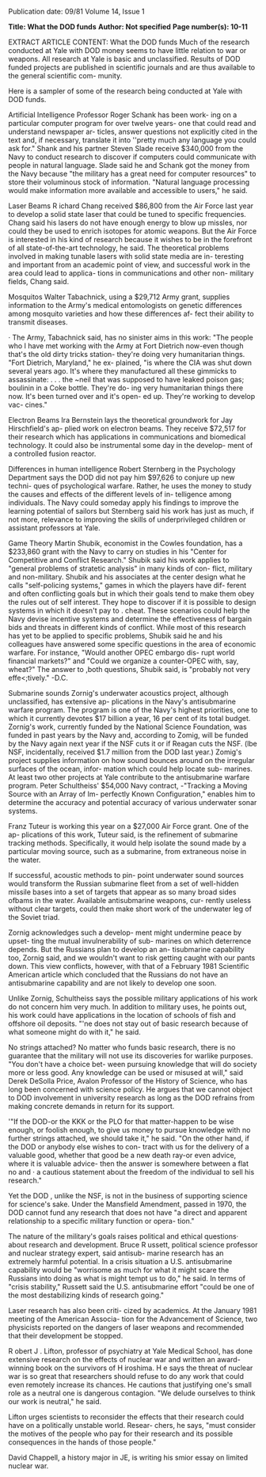 Publication date: 09/81
Volume 14, Issue 1

**Title: What the DOD funds**
**Author: Not specified**
**Page number(s): 10-11**

EXTRACT ARTICLE CONTENT:
What the DOD funds 
Much of the research conducted at Yale 
with DOD money seems to have little 
relation to war or weapons. All research 
at Yale is basic and unclassified. Results 
of DOD funded projects are published 
in scientific journals and are thus 
available to the general scientific com-
munity. 

Here is a sampler of some of the 
research being conducted at Yale with 
DOD funds. 

Artificial Intelligence 
Professor Roger Schank has been work-
ing on a particular computer program 
for over twelve years- one that could 
read and understand newspaper ar-
ticles, answer questions not explicitly 
cited in the text and, if necessary, 
translate it into ''pretty much any 
language you could ask for." Shank and 
his partner 
Steven Slade receive 
$340,000 from the Navy to conduct 
research to discover if computers could 
communicate with people in natural 
language. Slade said he and Schank got 
the money from the Navy because "the 
military has a great need for computer 
resources" to store their voluminous 
stock of information. "Natural language 
processing would make information 
more available and accessible to users," 
he said. 

Laser Beams 
R ichard Chang received $86,800 from 
the Air Force last year to develop a solid 
state laser that could be tuned to specific 
frequencies. Chang said his lasers do 
not have enough energy to blow up 
missles, nor could they be used to 
enrich isotopes for atomic weapons. But 
the Air Force is interested in his kind of 
research because it wishes to be in the 
forefront of all 
state-of-the-art 
technology, he said. The theoretical 
problems involved in making tunable 
lasers with solid state media are in-
teresting and important 
from an 
academic point of view, and successful 
work in the area could lead to applica-
tions in communications and other non-
military fields, Chang said. 

Mosquitos 
Walter Tabachnick, using a $29,712 
Army grant, supplies information to the 
Army's medical entomologists on 
genetic differences among mosquito 
varieties and how these differences af-
fect their ability to transmit diseases. 

· The Army, Tabachnick said, has no 
sinister aims in this work: "The people 
who I have met working with the Army 
at Fort Dietrich now-even though 
that's the old dirty tricks station-
they're doing very humanitarian things. 
"Fort Dietrich, Maryland," he ex-
plained, "is where the CIA was shut 
down several years ago. It's where they 
manufactured all these gimmicks to 
assassinate: . . . the 
~neil that was 
supposed to have leaked poison gas; 
boulinin in a Coke bottle. They're do-
ing very humanitarian things there 
now. It's been turned over and it's open-
ed up. They're working to develop vac-
cines." 

Electron Beams 
Ira Bernstein lays the theoretical 
groundwork for Jay Hirschfield's ap-
plied work on electron beams. They 
receive $72,517 for their research which 
has applications in communications and 
biomedical technology. It could also be 
instrumental some day in the develop-
ment of a controlled fusion reactor. 

Differences in human 
intelligence 
Robert Sternberg in the Psychology 
Department says the DOD did not pay 
him $97,626 to conjure up new techni-
ques of psychological warfare. Rather, 
he uses the money to study the causes 
and effects of the different levels of in-
telligence among individuals. The 
Navy could someday apply his findings 
to improve the learning potential of 
sailors but Sternberg said his work has 
just as much, if not more, relevance to 
improving the skills of underprivileged 
children or assistant professors at Yale. 

Game Theory 
Martin Shubik, economist in the 
Cowles foundation, has a $233,860 
grant with the Navy to carry on studies 
in his "Center for Competitive and 
Conflict Research." Shubik said his 
work applies to "general problems of 
stratetic analysis" in many kinds of con-
flict, military and non-military. Shubik 
and his associates at the center design 
what he calls "self-policing systems," 
games in which the players have dif-
ferent and often conflicting goals but in 
which their goals tend to make them 
obey the rules out of self interest. They 
hope to discover if it is possible to 
design systems in which it doesn't pay to 
. cheat. These scenarios could help the 
Navy devise incentive systems and 
determine the effectiveness of bargain 
bids and threats in different kinds of 
conflict. While most of this research has 
yet to be applied to specific problems, 
Shubik said he and his colleagues have 
answered some specific questions in the 
area of economic warfare. For instance, 
"Would another OPEC embargo dis-
rupt world financial markets?" and 
"Could we organize a counter-OPEC 
with, say, wheat?" The answer to ,both 
questions, Shubik said, is "probably not 
very effe<;tively." 
-D.C.


Submarine sounds 
Zornig's underwater acoustics project, 
although unclassified, has extensive ap-
plications in the Navy's antisubmarine 
warfare program. The program is one 
of the Navy's highest priorities, one to 
which it currently devotes $17 billion a 
year, 16 per cent of its total budget. 
Zornig's work, currently funded by the 
National Science 
Foundation, was 
funded in past years by the Navy and, 
according to Zomig, will be funded by 
the Navy again next year if the NSF 
cuts it or if Reagan cuts the NSF. (lbe 
NSF, 
incidentally, 
received $1.7 
million from the DOD last year.) 
Zomig's project supplies information 
on how sound bounces around on the 
irregular surfaces of the ocean, infor-
mation which could help locate sub-
marines. At least two other projects at 
Yale contribute to the antisubmarine 
warfare program. Peter Schultheiss' 
$54,000 Navy contract, -"Tracking a 
Moving Source with an Array of Im-
perfectly Known Configuration," 
enables him to determine the accuracy 
and potential accuracy of various 
underwater sonar systems. 

Franz 
Tuteur is working this year on a 
$27,000 Air Force grant. One of the ap-
plications of this work, Tuteur said, is 
the refinement of submarine tracking 
methods. Specifically, it would help 
isolate the sound made by a particular 
moving source, such as a submarine, 
from extraneous noise in the water. 

If successful, acoustic methods to pin-
point underwater sound sources would 
transform the Russian submarine fleet 
from a set of well-hidden missile bases 
into a set of targets that appear as so 
many broad sides ofbams in the water. 
Available antisubmarine weapons, cur-
rently useless without clear targets, 
could then make short work of the 
underwater leg of the Soviet triad. 

Zornig acknowledges such a develop-
ment might undermine peace by upset-
ting the mutual invulnerability of sub-
marines on which deterrence depends. 
But the Russians plan to develop an an-
tisubmarine capability too, Zornig said, 
and we wouldn't want to risk getting 
caught with our pants down. This view 
conflicts, 
however, with that of a 
February 1981 Scientific American article 
which concluded that the Russians do 
not have an antisubmarine capability 
and are not likely to develop one soon. 

Unlike Zornig, Schultheiss says the 
possible military applications of his 
work do not concern him very much. In 
addition to military uses, he points out, 
his work could have applications in the 
location of schools of fish and offshore 
oil deposits. "'ne does not stay out of 
basic research because of what someone 
might do with it," he said. 

No strings attached? 
No matter who funds basic research, 
there is no guarantee that the military 
will not use its discoveries for warlike 
purposes. "You don't have a choice bet-
ween pursuing knowledge that will do 
society more or less good. Any 
knowledge can be used or misused at 
will," said Derek DeSolla Price, Avalon 
Professor of the History of Science, who 
has long been concerned with science 
policy. He argues that we cannot object 
to DOD involvement in university 
research as long as the DOD refrains 
from making concrete demands in 
return for its support. 

'"If the DOD-or the KKK or the 
PLO for that matter-happen to be 
wise enough, or foolish enough, to give 
us money to pursue knowledge with no 
further strings attached, we should take 
it," he said. "On the other hand, if the 
DOD or anybody else wishes to con-
tract with us for the delivery of a 
valuable good, whether that good be a 
new death ray-or even advice, where 
it is valuable advice- then the answer is 
somewhere between a flat no and · a 
cautious statement about the freedom of 
the individual to sell his research." 

Yet the DOD , unlike the NSF, is not 
in the business of supporting science for 
science's sake. Under the Mansfield 
Amendment, passed in 1970, the DOD 
cannot fund any research that does not 
have "a direct and apparent relationship 
to a specific military function or opera-
tion." 

The nature of the military's goals 
raises political and ethical questions· 
about research and development. Bruce 
R ussett, political science professor and 
nuclear strategy expert, said antisub-
marine research has an extremely 
harmful potential. In a crisis situation a 
U.S. antisubmarine capability would be 
"worrisome as much for what it might 
scare the Russians into doing as what is 
might tempt us to do," he said. In terms 
of "crisis stability," Russett said the 
U.S. antisubmarine effort "could be one 
of the most destabilizing kinds of 
research going." 

Laser research has also been criti-
cized by academics. At the January 
1981 meeting of the American Associa-
tion for the Advancement of Science, 
two physicists reported on the dangers 
of laser weapons and recommended that 
their development be stopped. 

R obert J . 
Lifton, 
professor of 
psychiatry at Yale Medical School, has 
done extensive research on the effects of 
nuclear war and written an award-
winning book on the survivors of 
H iroshima. H e says the threat of 
nuclear war is so great that researchers 
should refuse to do any work that could 
even remotely increase its chances. He 
cautions that justifying one's small role 
as a neutral one is dangerous contagion. 
"We delude ourselves to think our work 
is neutral," he said. 

Lifton urges scientists to reconsider 
the effects that their research could have 
on a politically unstable world. Resear-
chers, he says, "must consider the 
motives of the people who pay for their 
research and its possible consequences 
in the hands of those people." 

David Chappell, a history major in JE, is 
writing his smior essay on limited nuclear 
war.